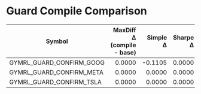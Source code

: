 # Guard Compile Comparison

| Symbol | MaxDiff Δ (compile - base) | Simple Δ | Sharpe Δ | Val Loss Δ |
| --- | ---: | ---: | ---: | ---: |
| GYMRL_GUARD_CONFIRM_GOOG | 0.0000 | -0.1105 | 0.0000 | 0.00000 |
| GYMRL_GUARD_CONFIRM_META | 0.0000 | 0.0000 | 0.0000 | 0.00000 |
| GYMRL_GUARD_CONFIRM_TSLA | 0.0000 | 0.0000 | 0.0000 | 0.00000 |
